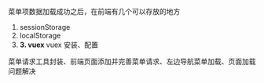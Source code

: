 菜单项数据加载成功之后，在前端有几个可以存放的地方

1. sessionStorage
2. localStorage
3. **3. vuex**
vuex 安装、配置

菜单请求工具封装、前端页面添加并完善菜单请求、左边导航菜单加载、页面加载问题解决